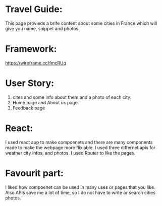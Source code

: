 # Travel Guide:
This page provieds a brife content about some cities in France which will give you name, snippet and photos.
# Framework:
https://wireframe.cc/fmcRUq


# User Story:
1. cites and some info about them and a photo of each city.
2. Home page and About us page.
3. Feedback page 


# React:
I used react app to make compoenets and there are many components made to make the webpage more flixlable.
I used three differnet apis for weather city infos, and photos.
I used Router to like the pages.

# Favourit part:
I liked how compoenet can be used in many uses or pages that you like. Also APIs save me a lot of time, so I do not have to write or search cities photos.




